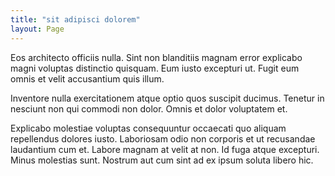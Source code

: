 ```yaml
---
title: "sit adipisci dolorem"
layout: Page
---
```

Eos architecto officiis nulla. Sint non blanditiis magnam error explicabo magni voluptas distinctio quisquam. Eum iusto excepturi ut. Fugit eum omnis et velit accusantium quis illum.
 Inventore nulla exercitationem atque optio quos suscipit ducimus. Tenetur in nesciunt non qui commodi non dolor. Omnis et dolor voluptatem et.
 Explicabo molestiae voluptas consequuntur occaecati quo aliquam repellendus dolores iusto. Laboriosam odio non corporis et ut recusandae laudantium cum et. Labore magnam at velit at non. Id fuga atque excepturi. Minus molestias sunt. Nostrum aut cum sint ad ex ipsum soluta libero hic.
